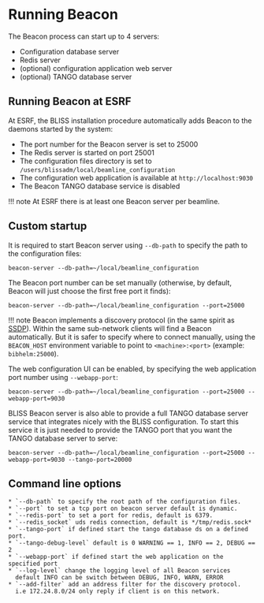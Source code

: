 # Running Beacon

The Beacon process can start up to 4 servers:

* Configuration database server
* Redis server
* (optional) configuration application web server
* (optional) TANGO database server

## Running Beacon at ESRF

At ESRF, the BLISS installation procedure automatically adds Beacon to the
daemons started by the system:

* The port number for the Beacon server is set to 25000
* The Redis server is started on port 25001
* The configuration files directory is set to `/users/blissadm/local/beamline_configuration`
* The configuration web application is available at `http://localhost:9030`
* The Beacon TANGO database service is disabled

!!! note
    At ESRF there is at least one Beacon server per beamline.

## Custom startup

It is required to start Beacon server using `--db-path` to specify the path to the configuration files:

    beacon-server --db-path=~/local/beamline_configuration

The Beacon port number can be set manually (otherwise, by default, Beacon will just choose the first free port it finds):

    beacon-server --db-path=~/local/beamline_configuration --port=25000

!!! note
    Beacon implements a discovery protocol (in the same spirit as [SSDP](https://en.wikipedia.org/wiki/Simple_Service_Discovery_Protocol)).
    Within the same sub-network clients will find a Beacon automatically.
    But it is safer to specify where to connect manually, using the `BEACON_HOST`
    environment variable to point to `<machine>:<port>` (example: `bibhelm:25000`).

The web configuration UI can be enabled, by specifying the web application port number using `--webapp-port`:

    beacon-server --db-path=~/local/beamline_configuration --port=25000 --webapp-port=9030

BLISS Beacon server is also able to provide a full TANGO database server service that integrates nicely
with the BLISS configuration. To start this service it is just needed to provide the TANGO port that
you want the TANGO database server to serve:

    beacon-server --db-path=~/local/beamline_configuration --port=25000 --webapp-port=9030 --tango-port=20000

## Command line options

    * `--db-path` to specify the root path of the configuration files.
    * `--port` to set a tcp port on beacon server default is dynamic.
    * `--redis-port` to set a port for redis, default is 6379.
    * `--redis_socket` uds redis connection, default is */tmp/redis.sock*
    * `--tango-port` if defined start the tango database ds on a defined port.
    * `--tango-debug-level` default is 0 WARNING == 1, INFO == 2, DEBUG == 2
    * `--webapp-port` if defined start the web application on the specified port
    * `--log-level` change the logging level of all Beacon services
      default INFO can be switch between DEBUG, INFO, WARN, ERROR
    * `--add-filter` add an address filter for the discovery protocol.
      i.e 172.24.8.0/24 only reply if client is on this network.
